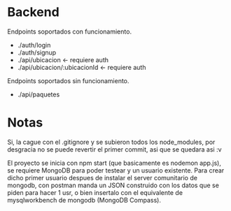 # Backend
Endpoints soportados con funcionamiento.
-   ./auth/login
-   ./auth/signup
-   ./api/ubicacion <- requiere auth
-   ./api/ubicacion/:ubicacionId <- requiere auth

Endpoints soportados sin funcionamiento.
-   ./api/paquetes

# Notas
Si, la cague con el .gitignore y se subieron todos los node_modules, por desgracia no se puede revertir el primer commit, asi que se quedara asi :v

El proyecto se inicia con npm start (que basicamente es nodemon app.js), se requiere MongoDB para poder testear y un usuario existente.
Para crear dicho primer usuario despues de instalar el server comunitario de mongodb, con postman manda un JSON construido con los datos que se piden para hacer 1 usr, o bien insertalo con el equivalente de mysqlworkbench de mongodb (MongoDB Compass).

